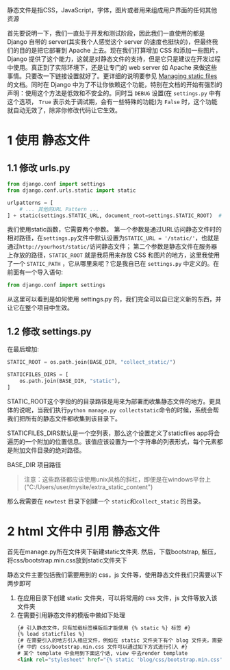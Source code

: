 
静态文件是指CSS，JavaScript，字体，图片或者用来组成用户界面的任何其他资源

首先要说明一下，我们一直处于开发和测试阶段，因此我们一直使用的都是 Django 自带的 server(其实我个人感觉这个 server 的速度也挺快的)，但最终我们的目的是把它部署到 Apache 上去。现在我们打算增加 CSS 和添加一些图片， Django 提供了这个能力，这就是对静态文件的支持，但是它只是建议在开发过程中使用。真正到了实际环境下，还是让专门的 web server 如 Apache 来做这些事情。只要改一下链接设置就好了。更详细的说明要参见 [Managing static files](https://docs.djangoproject.com/en/1.11/howto/static-files/) 的文档。同时在 Django 中为了不让你依赖这个功能，特别在文档的开始有强烈的声明：使用这个方法是低效和不安全的。同时当 `DEBUG` 设置(在 `settings.py` 中有这个选项， `True` 表示处于调试期，会有一些特殊的功能)为 `False` 时，这个功能就自动无效了，除非你修改代码让它生效。


# 1 使用 静态文件 

## 1.1 修改 urls.py

```python
from django.conf import settings
from django.conf.urls.static import static

urlpatterns = [
    # ... 其他的URL Pattern ...
] + static(settings.STATIC_URL, document_root=settings.STATIC_ROOT)  # 定义了去哪里去找 静态文件 
```

我们使用static函数，它需要两个参数。 
第一个参数是通过URL访问静态文件时的相对路径，在`settings.py`文件中默认设置为`STATIC_URL = '/static/'`，也就是通过`http://yourhost/static/`访问静态文件；
第二个参数是静态文件在服务器上存放的路径，`STATIC_ROOT` 就是我将用来存放 CSS 和图片的地方，这里我使用了一个 `STATIC_PATH` ，它从哪里来呢？它是我自已在 `settings.py` 中定义的。在前面有一个导入语句:

```python
from django.conf import settings
```

从这里可以看到是如何使用 settings.py 的，我们完全可以自已定义新的东西，并让它在整个项目中生效。

## 1.2 修改 settings.py

在最后增加:

```python
STATIC_ROOT = os.path.join(BASE_DIR, "collect_static/")

STATICFILES_DIRS = [
    os.path.join(BASE_DIR, "static"),
]
```

STATIC_ROOT这个字段的的目录路径是用来为部署而收集静态文件的地方。更具体的说呢，当我们执行`python manage.py collectstatic`命令的时候，系统会帮我们把所有的静态文件都收集到该目录下。

STATICFILES_DIRS默认是一个空列表，那么这个设置定义了staticfiles app将会遍历的一个附加的位置信息。该值应该设置为一个字符串的列表形式，每个元素都是附加文件目录的绝对路径。

BASE_DIR 项目路径


> 注意：这些路径都应该使用unix风格的斜杠，即便是在windows平台上("C:/Users/user/mysite/extra_static_content")

那么我需要在 `newtest` 目录下创建一个 `static`和`collect_static` 的目录。


# 2 html 文件中 引用 静态文件


首先在manage.py所在文件夹下新建static文件夹.
然后，下载bootstrap, 解压，将css/bootstrap.min.css放到static文件夹下

静态文件主要包括我们需要用到的 css，js 文件等，使用静态文件我们只需要以下两步即可
1. 在应用目录下创建 static 文件夹，可以将常用的 css 文件，js 文件等放入该文件夹
2. 在需要引用静态文件的模版中做如下处理
   ```html
   {# 引入静态文件，只有加载标签模版后才能使用 {% static %} 标签 #}
   {% load staticfiles %}
   {# 在需要引入的地方引入相应文件，例如在 static 文件夹下有个 blog 文件夹，需要引用其 #}
   {# 中的 css/bootstrap.min.css 文件可以通过如下方式进行引入 #}
   # 某个 template 中会用到下面这个话, view 中去render template
   <link rel="stylesheet" href="{% static 'blog/css/bootstrap.min.css' %}">
```








